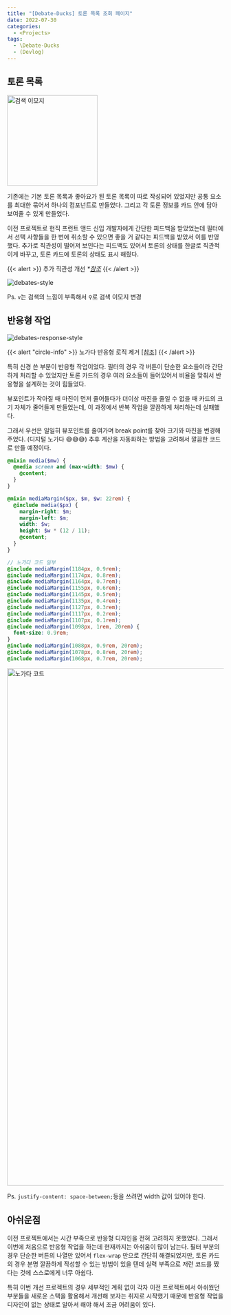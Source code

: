 ```yaml
---
title: "[Debate-Ducks] 토론 목록 조회 페이지"
date: 2022-07-30
categories:
  - <Projects>
tags:
  - \Debate-Ducks
  - (Devlog)
---
```


## 토론 목록

<img width="210" alt="검색 이모지" src="https://user-images.githubusercontent.com/84524514/181924568-849dfc53-70ad-43bf-87ef-3414f047631b.png">

기존에는 기본 토론 목록과 좋아요가 된 토론 목록이 따로 작성되어 있었지만 공통 요소를 최대한 묶어서 하나의 컴포넌트로 만들었다. 그리고 각 토론 정보를 카드 안에 담아 보여줄 수 있게 만들었다.

이전 프로젝트로 현직 프런트 앤드 신입 개발자에게 간단한 피드백을 받았었는데 필터에서 선택 사항들을 한 번에 취소할 수 있으면 좋을 거 같다는 피드백을 받았서 이를 반영했다. 추가로 직관성이 떨어져 보인다는 피드백도 있어서 토론의 상태를 한글로 직관적이게 바꾸고, 토론 카드에 토론의 상태도 표시 해줬다.

{{< alert  >}}
추가 직관성 개선 _\*[참조](/posts/projects/debate-ducks/18/#토론-카드-수정)_
{{< /alert >}}

![debates-style](https://user-images.githubusercontent.com/84524514/181918157-59876a6c-4a41-4114-a490-d07f53453a0e.gif)

Ps. `v`는 검색의 느낌이 부족해서 `⚲`로 검색 이모지 변경

## 반응형 작업

![debates-response-style](https://user-images.githubusercontent.com/84524514/181918318-c6026ba5-2b97-4e9e-a88c-0fd29e716427.gif)

{{< alert "circle-info" >}}
노가다 반응형 로직 제거 [[참조]](/posts/projects/debate-ducks/29/#토론-카드-목록-배치-문제)
{{< /alert >}}

특히 신경 쓴 부분이 반응형 작업이었다. 필터의 경우 각 버튼이 단순한 요소들이라 간단하게 처리할 수 있었지만 토론 카드의 경우 여러 요소들이 들어있어서 비율을 맞춰서 반응형을 설계하는 것이 힘들었다.

뷰포인트가 작아질 때 마진이 먼저 줄어들다가 더이상 마진을 줄일 수 없을 때 카드의 크기 자체가 줄어들게 만들었는데, 이 과정에서 반복 작업을 깔끔하게 처리하는데 실패했다.

그래서 우선은 일일히 뷰포인트를 줄여가며 break point를 찾아 크기와 마진을 변경해주었다. (디지털 노가다 😅😅😅) 추후 계산을 자동화하는 방법을 고려해서 깔끔한 코드로 만들 예정이다.

```scss
@mixin media($mw) {
  @media screen and (max-width: $mw) {
    @content;
  }
}

@mixin mediaMargin($px, $m, $w: 22rem) {
  @include media($px) {
    margin-right: $m;
    margin-left: $m;
    width: $w;
    height: $w * (12 / 11);
    @content;
  }
}
```

```scss
// 노가다 코드 일부
@include mediaMargin(1184px, 0.9rem);
@include mediaMargin(1174px, 0.8rem);
@include mediaMargin(1164px, 0.7rem);
@include mediaMargin(1155px, 0.6rem);
@include mediaMargin(1145px, 0.5rem);
@include mediaMargin(1135px, 0.4rem);
@include mediaMargin(1127px, 0.3rem);
@include mediaMargin(1117px, 0.2rem);
@include mediaMargin(1107px, 0.1rem);
@include mediaMargin(1098px, 1rem, 20rem) {
  font-size: 0.9rem;
}
@include mediaMargin(1088px, 0.9rem, 20rem);
@include mediaMargin(1078px, 0.8rem, 20rem);
@include mediaMargin(1068px, 0.7rem, 20rem);
```

<img width="1200" alt="노가다 코드" src="https://user-images.githubusercontent.com/84524514/181919935-d3b85f71-ad2b-4e18-8b54-d0332d42ebf4.png">

Ps. `justify-content: space-between;`등을 쓰려면 width 값이 있어야 한다.

## 아쉬운점

이전 프로젝트에서는 시간 부족으로 반응형 디자인을 전혀 고려하지 못했었다. 그래서 이번에 처음으로 반응형 작업을 하는데 현재까지는 아쉬움이 많이 남는다. 필터 부분의 경우 단순한 버튼의 나열만 있어서 `flex-wrap` 만으로 간단히 해결되었지만, 토론 카드의 경우 분명 깔끔하게 작성할 수 있는 방법이 있을 텐데 실력 부족으로 저런 코드를 짰다는 것에 스스로에게 너무 아쉽다.

특히 이번 개선 프로젝트의 경우 세부적인 계획 없이 각자 이전 프로젝트에서 아쉬웠던 부분들을 새로운 스택을 활용해서 개선해 보자는 취지로 시작했기 때문에 반응형 작업을 디자인이 없는 상태로 알아서 해야 해서 조금 어려움이 있다.
